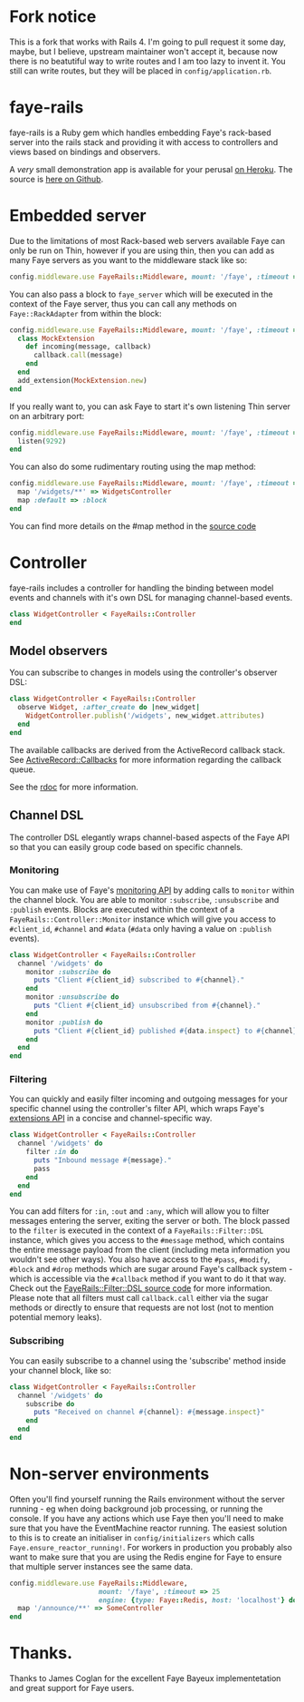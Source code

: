 # Fork notice

This is a fork that works with Rails 4. I'm going to pull
request it some day, maybe, but I believe, upstream
maintainer won't accept it, because now there is no
beatutiful way to write routes and I am too lazy to invent
it. You still can write routes, but they will be placed in
`config/application.rb`.

# faye-rails

faye-rails is a Ruby gem which handles embedding Faye's rack-based server
into the rails stack and providing it with access to controllers and views
based on bindings and observers.

A *very* small demonstration app is available for your perusal [on
Heroku](http://faye-rails-demo.herokuapp.com/). The source is [here on
Github](https://github.com/jamesotron/faye-rails-demo).

# Embedded server

Due to the limitations of most Rack-based web servers available Faye can
only be run on Thin, however if you are using thin, then you can add as
many Faye servers as you want to the middleware stack like so:

```ruby
config.middleware.use FayeRails::Middleware, mount: '/faye', :timeout => 25
```

You can also pass a block to `faye_server` which will be executed in the
context of the Faye server, thus you can call any methods on
`Faye::RackAdapter` from within the block:

```ruby
config.middleware.use FayeRails::Middleware, mount: '/faye', :timeout => 25 do
  class MockExtension
    def incoming(message, callback)
      callback.call(message)
    end
  end
  add_extension(MockExtension.new)
end
```

If you really want to, you can ask Faye to start it's own listening Thin server
on an arbitrary port:

```ruby
config.middleware.use FayeRails::Middleware, mount: '/faye', :timeout => 25 do
  listen(9292)
end
```

You can also do some rudimentary routing using the map method:

```ruby
config.middleware.use FayeRails::Middleware, mount: '/faye', :timeout => 25 do
  map '/widgets/**' => WidgetsController
  map :default => :block
end
```

You can find more details on the #map method in the
[source code](https://github.com/dmitriy-kiriyenko/faye-rails/blob/master/lib/faye-rails/rack_adapter.rb)

# Controller

faye-rails includes a controller for handling the binding between model events
and channels with it's own DSL for managing channel-based events.

```ruby
class WidgetController < FayeRails::Controller
end
```

## Model observers

You can subscribe to changes in models using the controller's observer DSL:

```ruby
class WidgetController < FayeRails::Controller
  observe Widget, :after_create do |new_widget|
    WidgetController.publish('/widgets', new_widget.attributes)
  end
end
```

The available callbacks are derived from the ActiveRecord callback stack. See
[ActiveRecord::Callbacks](http://api.rubyonrails.org/classes/ActiveRecord/Callbacks.html)
for more information regarding the callback queue.

See the
[rdoc](https://github.com/dmitriy-kiriyenko/faye-rails/blob/master/lib/faye-rails/controller.rb)
for more information.

## Channel DSL

The controller DSL elegantly wraps channel-based aspects of the Faye API so
that you can easily group code based on specific channels.

### Monitoring

You can make use of Faye's [monitoring
API](http://faye.jcoglan.com/ruby/monitoring.html) by adding calls to `monitor`
within the channel block. You are able to monitor `:subscribe`, `:unsubscribe`
and `:publish` events. Blocks are executed within the context of a
`FayeRails::Controller::Monitor` instance which will give you access to
`#client_id`, `#channel` and `#data` (`#data` only having a value on `:publish`
events).

```ruby
class WidgetController < FayeRails::Controller
  channel '/widgets' do
    monitor :subscribe do
      puts "Client #{client_id} subscribed to #{channel}."
    end
    monitor :unsubscribe do
      puts "Client #{client_id} unsubscribed from #{channel}."
    end
    monitor :publish do
      puts "Client #{client_id} published #{data.inspect} to #{channel}."
    end
  end
end
```

### Filtering

You can quickly and easily filter incoming and outgoing messages for your
specific channel using the controller's filter API, which wraps Faye's
[extensions API](http://faye.jcoglan.com/ruby/extensions.html) in a concise and
channel-specific way.

```ruby
class WidgetController < FayeRails::Controller
  channel '/widgets' do
    filter :in do
      puts "Inbound message #{message}."
      pass
    end
  end
end
```

You can add filters for `:in`, `:out` and `:any`, which will allow you to
filter messages entering the server, exiting the server or both. The block
passed to the `filter` is executed in the context of a `FayeRails::Filter::DSL`
instance, which gives you access to the `#message` method, which contains the
entire message payload from the client (including meta information you wouldn't
see other ways). You also have access to the `#pass`, `#modify`, `#block` and
`#drop` methods which are sugar around Faye's callback system - which is
accessible via the `#callback` method if you want to do it that way. Check out
the [FayeRails::Filter::DSL
source code](https://github.com/dmitriy-kiriyenko/faye-rails/blob/master/lib/faye-rails/filter.rb)
for more information.  Please note that all filters must call `callback.call`
  either via the sugar methods or directly to ensure that requests are not lost
  (not to mention potential memory leaks).

### Subscribing

You can easily subscribe to a channel using the 'subscribe' method inside your
channel block, like so:

```ruby
class WidgetController < FayeRails::Controller
  channel '/widgets' do
    subscribe do
      puts "Received on channel #{channel}: #{message.inspect}"
    end
  end
end
```

# Non-server environments

Often you'll find yourself running the Rails environment without the server
running - eg when doing background job processing, or running the console.  If
you have any actions which use Faye then you'll need to make sure that you have
the EventMachine reactor running.  The easiest solution to this is to create an
initialiser in `config/initializers` which calls
`Faye.ensure_reactor_running!`. For workers in production you probably also
want to make sure that you are using the Redis engine for Faye to ensure that
multiple server instances see the same data.

```ruby
config.middleware.use FayeRails::Middleware,
                      mount: '/faye', :timeout => 25
                      engine: {type: Faye::Redis, host: 'localhost'} do
  map '/announce/**' => SomeController
end
```

# Thanks.

Thanks to James Coglan for the excellent Faye Bayeux implementetation and great support for Faye users.
